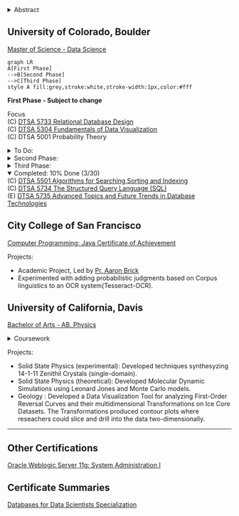 <details>
  <summary>Abstract</summary>
  About me: I currently hold over 20 years of Support Engineering experiences. My background in Physics and first principle's have given me perspectives on approaching issues critically and developing the interesting questions toward problem solving and solution hacking. Computer science has given me processes in engineering systems, automation, and tooling enablement. I have had extensive exposure to Software Enterprise Solutions. Additionally, I have worked   6 years in the InfoSec Industry aquiring understanding with the security threat landscape.  My current pursuits are Data Science, DataOps, MLOps, Docker and Kubernetes Operations.
</details>

## University of Colorado, Boulder
[Master of Science - Data Science](https://www.colorado.edu/program/data-science/coursera-overview)

```mermaid
graph LR
A[First Phase]
-->B[Second Phase]
-->C[Third Phase]
style A fill:grey,stroke:white,stroke-width:1px,color:#fff
```
__First Phase - Subject to change__

Focus <br/>
(C) [DTSA 5733 Relational Database Design](https://www.coursera.org/learn/relational-database-design/home/welcome)<br/>
(C) [DTSA 5304 Fundamentals of Data Visualization](https://www.coursera.org/learn/fundamentals-of-data-visualization/home/welcome)<br/>
(C) DTSA 5001 Probability Theory<br/>

<details>
  <summary>To Do:</summary>
(E) DTSA 5701 Introduction to High-Performance and Parallel Computing<br/>
(C) DTSA 5509 Introduction to Machine Learning - Supervised Learning<br/>
(E) EMEA 5031 Foundations and Initiation<br/>
(C) DTSA 5502 Trees and Graphs - Basics <br/>
</details>

<details>
  <summary>Second Phase:</summary>
  (C) DTSA 5503 Dynamic Programming and Greedy Algorithms<br/>
  (C) DTSA 5510 Unsupervised Algorithms in Machine Learning <br/>
  (C) DTSA 5511 Introduction to Deep Learning<br/>
  (C) DTSA 5002 Statistical Inference for Estimation in Data Science <br/>
  (C) DTSA 5301 Data Science as a Field <br/>
  (C) DTSA 5302 Cybersecurity for Data Science <br/>
  (C) DTSA 5303 Ethical Issues in Data Science <br/>
  (E) DTSA 5707 Deep Learning Applications for Computer Vision <br/>
  (E) DTSA 5507 Fundamentals of Software Architecture for Big Data <br/>
  (E) EMEA 5032 Project Planning and Execution <br/>

</details>
<details>
  <summary>Third Phase:</summary>
  (E) DTSA 5842 Effective Communication: Writing Design and Presentation <br/>
  (E) EMEA 5033 Agile Project Management <br/>
  (C) DTSA 5504 Data Mining Pipeline <br/>
  (C) DTSA 5505 Data Mining Methods <br/>
  (C) DTSA 5506 Data Mining Project <br/>
  (E) DTSA 5020 Regression and Classification <br/>
  (C) DTSA 5003 Statistical Inference and Hypothesis Testing in Data Science <br/>
  (C) DTSA 5011 Modern Regression Analysis in R <br/>
  (C) DTSA 5012 ANOVA and Experimental Design <br/>
  (C) DTSA 5013 Generalized Linear Models and Nonparametric Regression <br/>
</details>

<details open>
  <summary>Completed: 10% Done (3/30)</summary>
   (C) <a href="https://www.coursera.org/account/accomplishments/verify/R9FKFC5Y4GLK">DTSA 5501 Algorithms for Searching Sorting and Indexing</a><br/>
   (C) <a href="https://www.coursera.org/account/accomplishments/verify/CXJVCC2BXBXL">DTSA 5734 The Structured Query Language (SQL)</a><br/>
   (E) <a href="https://www.coursera.org/account/accomplishments/verify/CJKVCNM9VYCF">DTSA 5735 Advanced Topics and Future Trends in Database Technologies</a><br/>
</details>
  
## City College of San Francisco
[Computer Programming: Java Certificate of Achievement](https://ccsf.curricunet.com/Report/Program/GetReport/893?reportId=29)

Projects:
- Academic Project, Led by [Pr. Aaron Brick](https://github.com/aaronbrick)<br/>
- Experimented with adding probabilistic judgments based on Corpus linguistics to an OCR system(Tesseract-OCR).

## University of California, Davis
[Bachelor of Arts - AB, Physics](https://physics.ucdavis.edu/)

<details>
  <summary>Coursework</summary>
  - Mathematical Methods for Physics<br/>
  - Advanced Physics Laboratory<br/>
  - Classical Mechanics<br/>
  - Electrodynamics <br/>
  - Statistical Mechanics<br/>
  - Quantum Mechanics<br/>
  - Atomic Physics<br/>
  - Nuclear Physics<br/>
  - Astrophysics<br/>
</details>


Projects: 
- Solid State Physics (experimental): Developed techniques synthesyzing 14-1-11 Zenithil Crystals (single-domain).
- Solid State Physics (theoretical):  Developed Molecular Dynamic Simulations using Leonard Jones and Monte Carlo models.
- Geology : Developed a Data Visualization Tool for analyzing First-Order Reversal Curves and their multidimensional Transformations on Ice Core Datasets. The Transformations produced contour plots where reseachers could slice and drill into the data two-dimensionally.

---

## Other Certifications
[Oracle Weblogic Server 11g: System Administration I](https://education.oracle.com/oracle-weblogic-server-12c-administration-i/pexam_1Z0-133)

## Certificate Summaries
[Databases for Data Scientists Specialization](https://www.coursera.org/account/accomplishments/specialization/certificate/YAA5BMC2BKL3)


